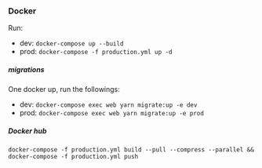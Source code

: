 ### Docker

Run:

- dev: `docker-compose up --build`
- prod: `docker-compose -f production.yml up -d`

##### migrations

One docker up, run the followings:

- dev: `docker-compose exec web yarn migrate:up -e dev`
- prod: `docker-compose exec web yarn migrate:up -e prod`

##### Docker hub

`docker-compose -f production.yml build --pull --compress --parallel && docker-compose -f production.yml push`
